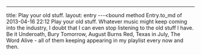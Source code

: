 ---
title: Play your old stuff.
layout: entry
---<bound method Entry.to_md of 2013-04-16 22:12 Play your old stuff.
Whatever music might keep coming into the industry, I doubt that I can even stop listening to the old stuff I have. Be it Underoath, Bury Tomorrow, August Burns Red, Texas in July, The Word Alive - all of them keeping appearing in my playlist every now and then.
>